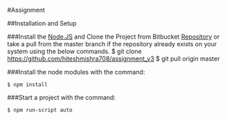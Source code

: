 #Assignment

##Installation and Setup

###Install the [Node.JS](https://www.microsoft.com/net/download/dotnet-core/2.1) and Clone the Project from Bitbucket [Repository](https://github.com/hiteshmishra708/assignment_v3) or take a pull from the master branch if the repository already exists on your system using the below commands.
    $ git clone https://github.com/hiteshmishra708/assignment_v3
    $ git pull origin master

###Install the node modules with the command:

    $ npm install
    
###Start a project with the command:

    $ npm run-script auto